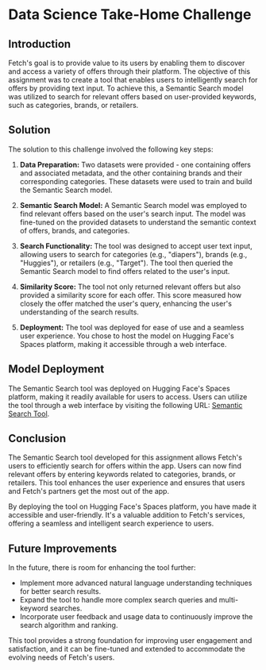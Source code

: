 # Data Science Take-Home Challenge

## Introduction

Fetch's goal is to provide value to its users by enabling them to discover and access a variety of offers through their platform. The objective of this assignment was to create a tool that enables users to intelligently search for offers by providing text input. To achieve this, a Semantic Search model was utilized to search for relevant offers based on user-provided keywords, such as categories, brands, or retailers.

## Solution

The solution to this challenge involved the following key steps:

1. **Data Preparation:** Two datasets were provided - one containing offers and associated metadata, and the other containing brands and their corresponding categories. These datasets were used to train and build the Semantic Search model.

2. **Semantic Search Model:** A Semantic Search model was employed to find relevant offers based on the user's search input. The model was fine-tuned on the provided datasets to understand the semantic context of offers, brands, and categories.

3. **Search Functionality:** The tool was designed to accept user text input, allowing users to search for categories (e.g., "diapers"), brands (e.g., "Huggies"), or retailers (e.g., "Target"). The tool then queried the Semantic Search model to find offers related to the user's input.

4. **Similarity Score:** The tool not only returned relevant offers but also provided a similarity score for each offer. This score measured how closely the offer matched the user's query, enhancing the user's understanding of the search results.

5. **Deployment:** The tool was deployed for ease of use and a seamless user experience. You chose to host the model on Hugging Face's Spaces platform, making it accessible through a web interface.

## Model Deployment

The Semantic Search tool was deployed on Hugging Face's Spaces platform, making it readily available for users to access. Users can utilize the tool through a web interface by visiting the following URL: [Semantic Search Tool](https://huggingface.co/spaces/hbbhsy/semantic_search).

## Conclusion

The Semantic Search tool developed for this assignment allows Fetch's users to efficiently search for offers within the app. Users can now find relevant offers by entering keywords related to categories, brands, or retailers. This tool enhances the user experience and ensures that users and Fetch's partners get the most out of the app.

By deploying the tool on Hugging Face's Spaces platform, you have made it accessible and user-friendly. It's a valuable addition to Fetch's services, offering a seamless and intelligent search experience to users.

## Future Improvements

In the future, there is room for enhancing the tool further:

- Implement more advanced natural language understanding techniques for better search results.
- Expand the tool to handle more complex search queries and multi-keyword searches.
- Incorporate user feedback and usage data to continuously improve the search algorithm and ranking.

This tool provides a strong foundation for improving user engagement and satisfaction, and it can be fine-tuned and extended to accommodate the evolving needs of Fetch's users.
